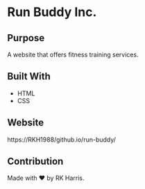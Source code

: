 # Run Buddy Inc.

## Purpose
A website that offers fitness training services.

## Built With
* HTML
* CSS

## Website
https://RKH1988/github.io/run-buddy/

## Contribution
Made with ❤️ by RK Harris.
